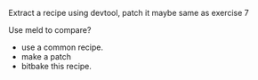 Extract a recipe using devtool, patch it maybe same as exercise 7

Use meld to compare?
* use a common recipe.
* make a patch
* bitbake this recipe.
